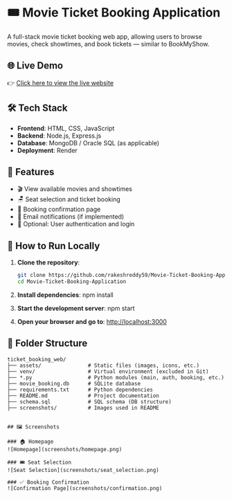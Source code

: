 # 🎟️ Movie Ticket Booking Application

A full-stack movie ticket booking web app, allowing users to browse movies, check showtimes, and book tickets — similar to BookMyShow.

## 🌐 Live Demo

👉 [Click here to view the live website](https://movietix-dhaf.onrender.com/)

## 🛠️ Tech Stack

- **Frontend**: HTML, CSS, JavaScript
- **Backend**: Node.js, Express.js
- **Database**: MongoDB / Oracle SQL (as applicable)
- **Deployment**: Render

## 🔑 Features

- 🎬 View available movies and showtimes
- 🪑 Seat selection and ticket booking
- 📄 Booking confirmation page
- 📧 Email notifications (if implemented)
- 🔐 Optional: User authentication and login

## 🧪 How to Run Locally

1. **Clone the repository**:
   ```bash
   git clone https://github.com/rakeshreddy59/Movie-Ticket-Booking-Application.git
   cd Movie-Ticket-Booking-Application

2. **Install dependencies**:
    npm install

3. **Start the development server**:
    npm start

4. **Open your browser and go to**:
    [http://localhost:3000](http://localhost:3000)

## 📁 Folder Structure

```plaintext
ticket_booking_web/
├── assets/               # Static files (images, icons, etc.)
├── venv/                 # Virtual environment (excluded in Git)
├── *.py                  # Python modules (main, auth, booking, etc.)
├── movie_booking.db      # SQLite database
├── requirements.txt      # Python dependencies
├── README.md             # Project documentation
├── schema.sql            # SQL schema (DB structure)
├── screenshots/          # Images used in README


## 🖼️ Screenshots

### 🏠 Homepage
![Homepage](screenshots/homepage.png)

### 🎟️ Seat Selection
![Seat Selection](screenshots/seat_selection.png)

### ✅ Booking Confirmation
![Confirmation Page](screenshots/confirmation.png)

